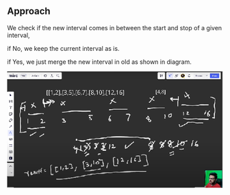 ## Approach

We check if the new interval comes in between the start and stop of a given interval,

if No, we keep the current interval as is.

if Yes, we just merge the new interval in old as shown in diagram.

![insert interval](/images/leetcode57.png)
